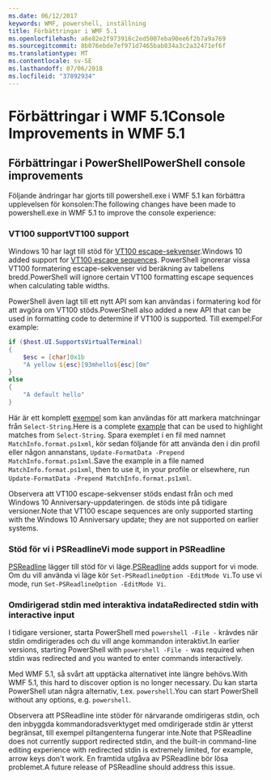```yaml
---
ms.date: 06/12/2017
keywords: WMF, powershell, inställning
title: Förbättringar i WMF 5.1
ms.openlocfilehash: a8e82e2f973916c2ed5007eba90ee6f2b7a9a769
ms.sourcegitcommit: 8b076ebde7ef971d7465bab834a3c2a32471ef6f
ms.translationtype: MT
ms.contentlocale: sv-SE
ms.lasthandoff: 07/06/2018
ms.locfileid: "37892934"
---
```

# <a name="console-improvements-in-wmf-51"></a><span data-ttu-id="2fb49-103">Förbättringar i WMF 5.1</span><span class="sxs-lookup"><span data-stu-id="2fb49-103">Console Improvements in WMF 5.1</span></span>

## <a name="powershell-console-improvements"></a><span data-ttu-id="2fb49-104">Förbättringar i PowerShell</span><span class="sxs-lookup"><span data-stu-id="2fb49-104">PowerShell console improvements</span></span>

<span data-ttu-id="2fb49-105">Följande ändringar har gjorts till powershell.exe i WMF 5.1 kan förbättra upplevelsen för konsolen:</span><span class="sxs-lookup"><span data-stu-id="2fb49-105">The following changes have been made to powershell.exe in WMF 5.1 to improve the console experience:</span></span>

### <a name="vt100-support"></a><span data-ttu-id="2fb49-106">VT100 support</span><span class="sxs-lookup"><span data-stu-id="2fb49-106">VT100 support</span></span>

<span data-ttu-id="2fb49-107">Windows 10 har lagt till stöd för [VT100 escape-sekvenser](/windows/console/console-virtual-terminal-sequences).</span><span class="sxs-lookup"><span data-stu-id="2fb49-107">Windows 10 added support for [VT100 escape sequences](/windows/console/console-virtual-terminal-sequences).</span></span>
<span data-ttu-id="2fb49-108">PowerShell ignorerar vissa VT100 formatering escape-sekvenser vid beräkning av tabellens bredd.</span><span class="sxs-lookup"><span data-stu-id="2fb49-108">PowerShell will ignore certain VT100 formatting escape sequences when calculating table widths.</span></span>

<span data-ttu-id="2fb49-109">PowerShell även lagt till ett nytt API som kan användas i formatering kod för att avgöra om VT100 stöds.</span><span class="sxs-lookup"><span data-stu-id="2fb49-109">PowerShell also added a new API that can be used in formatting code to determine if VT100 is supported.</span></span>
<span data-ttu-id="2fb49-110">Till exempel:</span><span class="sxs-lookup"><span data-stu-id="2fb49-110">For example:</span></span>

```powershell
if ($host.UI.SupportsVirtualTerminal)
{
    $esc = [char]0x1b
    "A yellow ${esc}[93mhello${esc}[0m"
}
else
{
    "A default hello"
}
```

<span data-ttu-id="2fb49-111">Här är ett komplett [exempel](https://gist.github.com/lzybkr/dcb973dccd54900b67783c48083c28f7) som kan användas för att markera matchningar från `Select-String`.</span><span class="sxs-lookup"><span data-stu-id="2fb49-111">Here is a complete [example](https://gist.github.com/lzybkr/dcb973dccd54900b67783c48083c28f7) that can be used to highlight matches from `Select-String`.</span></span>
<span data-ttu-id="2fb49-112">Spara exemplet i en fil med namnet `MatchInfo.format.ps1xml`, kör sedan följande för att använda den i din profil eller någon annanstans, `Update-FormatData -Prepend MatchInfo.format.ps1xml`.</span><span class="sxs-lookup"><span data-stu-id="2fb49-112">Save the example in a file named `MatchInfo.format.ps1xml`, then to use it, in your profile or elsewhere, run `Update-FormatData -Prepend MatchInfo.format.ps1xml`.</span></span>

<span data-ttu-id="2fb49-113">Observera att VT100 escape-sekvenser stöds endast från och med Windows 10 Anniversary-uppdateringen. de stöds inte på tidigare versioner.</span><span class="sxs-lookup"><span data-stu-id="2fb49-113">Note that VT100 escape sequences are only supported starting with the Windows 10 Anniversary update; they are not supported on earlier systems.</span></span>

### <a name="vi-mode-support-in-psreadline"></a><span data-ttu-id="2fb49-114">Stöd för vi i PSReadline</span><span class="sxs-lookup"><span data-stu-id="2fb49-114">Vi mode support in PSReadline</span></span>

<span data-ttu-id="2fb49-115">[PSReadline](https://github.com/lzybkr/PSReadLine) lägger till stöd för vi läge.</span><span class="sxs-lookup"><span data-stu-id="2fb49-115">[PSReadline](https://github.com/lzybkr/PSReadLine) adds support for vi mode.</span></span> <span data-ttu-id="2fb49-116">Om du vill använda vi läge kör `Set-PSReadlineOption -EditMode Vi`.</span><span class="sxs-lookup"><span data-stu-id="2fb49-116">To use vi mode, run `Set-PSReadlineOption -EditMode Vi`.</span></span>

### <a name="redirected-stdin-with-interactive-input"></a><span data-ttu-id="2fb49-117">Omdirigerad stdin med interaktiva indata</span><span class="sxs-lookup"><span data-stu-id="2fb49-117">Redirected stdin with interactive input</span></span>

<span data-ttu-id="2fb49-118">I tidigare versioner, starta PowerShell med `powershell -File -` krävdes när stdin omdirigerades och du vill ange kommandon interaktivt.</span><span class="sxs-lookup"><span data-stu-id="2fb49-118">In earlier versions, starting PowerShell with `powershell -File -` was required when stdin was redirected and you wanted to enter commands interactively.</span></span>

<span data-ttu-id="2fb49-119">Med WMF 5.1, så svårt att upptäcka alternativet inte längre behövs.</span><span class="sxs-lookup"><span data-stu-id="2fb49-119">With WMF 5.1, this hard to discover option is no longer necessary.</span></span>
<span data-ttu-id="2fb49-120">Du kan starta PowerShell utan några alternativ, t.ex. `powershell`.</span><span class="sxs-lookup"><span data-stu-id="2fb49-120">You can start PowerShell without any options, e.g. `powershell`.</span></span>

<span data-ttu-id="2fb49-121">Observera att PSReadline inte stöder för närvarande omdirigeras stdin, och den inbyggda kommandoradsverktyget med omdirigerade stdin är ytterst begränsat, till exempel piltangenterna fungerar inte.</span><span class="sxs-lookup"><span data-stu-id="2fb49-121">Note that PSReadline does not currently support redirected stdin, and the built-in command-line editing experience with redirected stdin is extremely limited, for example, arrow keys don't work.</span></span>
<span data-ttu-id="2fb49-122">En framtida utgåva av PSReadline bör lösa problemet.</span><span class="sxs-lookup"><span data-stu-id="2fb49-122">A future release of PSReadline should address this issue.</span></span>
